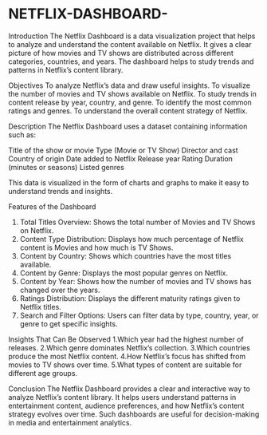 # NETFLIX-DASHBOARD-
Introduction
The Netflix Dashboard is a data visualization project that helps to analyze and understand the content available on Netflix. It gives a clear picture of how movies and TV shows are distributed across different categories, countries, and years. The dashboard helps to study trends and patterns in Netflix’s content library.

Objectives
To analyze Netflix’s data and draw useful insights.
To visualize the number of movies and TV shows available on Netflix.
To study trends in content release by year, country, and genre.
To identify the most common ratings and genres.
To understand the overall content strategy of Netflix.


Description
The Netflix Dashboard uses a dataset containing information such as:

Title of the show or movie
Type (Movie or TV Show)
Director and cast
Country of origin
Date added to Netflix
Release year
Rating 
Duration (minutes or seasons)
Listed genres

This data is visualized in the form of charts and graphs to make it easy to understand trends and insights.

Features of the Dashboard
1. Total Titles Overview:
Shows the total number of Movies and TV Shows on Netflix.
2. Content Type Distribution:
Displays how much percentage of Netflix content is Movies and how much is TV Shows.
3. Content by Country:
Shows which countries have the most titles available.
4. Content by Genre:
Displays the most popular genres on Netflix.
5. Content by Year:
Shows how the number of movies and TV shows has changed over the years.
6. Ratings Distribution:
Displays the different maturity ratings given to Netflix titles.
7. Search and Filter Options:
Users can filter data by type, country, year, or genre to get specific insights.

Insights That Can Be Observed
1.Which year had the highest number of releases.
2.Which genre dominates Netflix’s collection.
3.Which countries produce the most Netflix content.
4.How Netflix’s focus has shifted from movies to TV shows over time.
5.What types of content are suitable for different age groups.

Conclusion
The Netflix Dashboard provides a clear and interactive way to analyze Netflix’s content library. It helps users understand patterns in entertainment content, audience preferences, and how Netflix’s content strategy evolves over time. Such dashboards are useful for decision-making in media and entertainment analytics.

